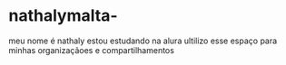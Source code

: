 # nathalymalta-
meu nome é nathaly
estou estudando na alura
ultilizo esse espaço para minhas organizaçãoes e compartilhamentos
